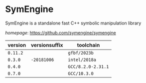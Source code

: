 # SymEngine

SymEngine is a standalone fast C++ symbolic manipulation library

*homepage*: <https://github.com/symengine/symengine>

version | versionsuffix | toolchain
--------|---------------|----------
``0.11.2`` |  | ``gfbf/2023b``
``0.3.0`` | ``-20181006`` | ``intel/2018a``
``0.4.0`` |  | ``GCC/8.2.0-2.31.1``
``0.7.0`` |  | ``GCC/10.3.0``
